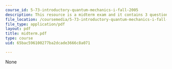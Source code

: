 ```yaml
---
course_id: 5-73-introductory-quantum-mechanics-i-fall-2005
description: This resource is a midterm exam and it contains 3 questions on wave functions.
file_location: /coursemedia/5-73-introductory-quantum-mechanics-i-fall-2005/65bac596100277ba2dcade3666c8a071_midterm.pdf
file_type: application/pdf
layout: pdf
title: midterm.pdf
type: course
uid: 65bac596100277ba2dcade3666c8a071

---
```

None